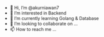 - 👋 Hi, I’m @akurniawan7
- 👀 I’m interested in Backend
- 🌱 I’m currently learning Golang & Database
- 💞️ I’m looking to collaborate on ...
- 📫 How to reach me ...

<!---
akurniawan7/akurniawan7 is a ✨ special ✨ repository because its `README.md` (this file) appears on your GitHub profile.
You can click the Preview link to take a look at your changes.
--->
